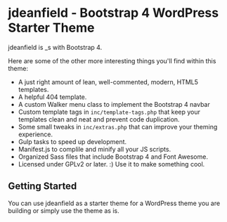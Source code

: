 jdeanfield - Bootstrap 4 WordPress Starter Theme
===

jdeanfield is _s with Bootstrap 4. 

Here are some of the other more interesting things you'll find within this theme:

* A just right amount of lean, well-commented, modern, HTML5 templates.
* A helpful 404 template.
* A custom Walker menu class to implement the Bootstrap 4 navbar
* Custom template tags in `inc/template-tags.php` that keep your templates clean and neat and prevent code duplication.
* Some small tweaks in `inc/extras.php` that can improve your theming experience.
* Gulp tasks to speed up development.
* Manifest.js to complile and minify all your JS scripts.
* Organized Sass files that include Bootstrap 4 and Font Awesome.
* Licensed under GPLv2 or later. :) Use it to make something cool.

Getting Started
---------------

You can use jdeanfield as a starter theme for a WordPress theme you are building or simply use the theme as is. 

